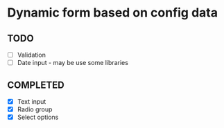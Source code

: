 # Dynamic form based on config data

## TODO

- [ ] Validation
- [ ] Date input - may be use some libraries

## COMPLETED

- [x] Text input
- [x] Radio group
- [x] Select options
